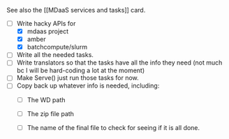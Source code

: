 See also the [[MDaaS services and tasks]] card.

- [ ] Write hacky APIs for 
	- [x] mdaas project
	- [x] amber
	- [x] batchcompute/slurm
- [ ] Write all the needed tasks.
- [ ] Write translators so that the tasks have all the info they need (not much bc I will be hard-coding a lot at the moment)
- [ ] Make Serve() just run those tasks for now.  
- [ ] Copy back up whatever info is needed, including:
	- [ ] The WD path
	- [ ] The zip file path
	- [ ] The name of the final file to check for seeing if it is  all done.

